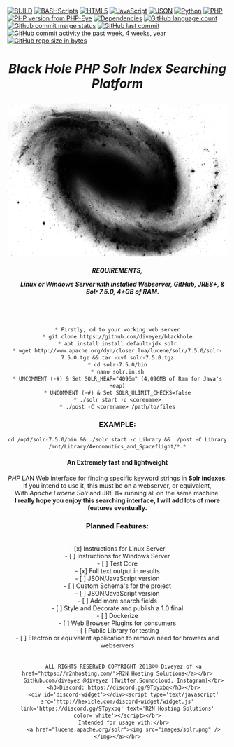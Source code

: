 [![BUILD](https://img.shields.io/badge/BUILD-0.1.5.8--breaker19-green.svg)](https://github.com/diveyez/blackhole)
[![BASHScripts](https://img.shields.io/badge/BASH-Shell%20Scripts-blue.svg)](https:github.com/diveyez)
[![HTML5](https://img.shields.io/badge/HTML-5-green.svg)](https://github.com/diveyez)
[![JavaScript](https://img.shields.io/badge/JavaScript-Coming%20Soon-grey.svg)](https://github.com/diveyez)
[![JSON](https://img.shields.io/badge/JSON-Coming%20Soon-grey.svg?style=flat-rounded)](https://github.com/diveyez)
[![Python](https://img.shields.io/badge/Python-3.5%2B-red.svg)](https://github.com/diveyez)
[![PHP](https://img.shields.io/packagist/php-v/symfony/symfony.svg)](https://github.com/diveyez/blackhole)
[![PHP version from PHP-Eye](https://img.shields.io/php-eye/symfony/symfony.svg?style=popout)](https://github.com/diveyez/blackhole)
[![Dependencies](https://img.shields.io/badge/DEPENDENCIES-See%20List%20Below-orange.svg)](https://github.com/diveyez/blackhole/blob/master/README.md#requirementslinux-or-windows-server-with-installed-webserver-github-jre8--solr-750-4gb-of-ram)
[![GitHub language count](https://img.shields.io/github/languages/count/badges/shields.svg?style=popout)](https://github.com/diveyez/blackhole)
[![Github commit merge status](https://img.shields.io/github/commit-status/badges/shields/master/5d4ab86b1b5ddfb3c4a70a70bd19932c52603b8c.svg?style=popout)](https://github.com/diveyez/blackhole)
[![GitHub last commit](https://img.shields.io/github/last-commit/google/skia.svg?style=popout)](https://github.com/diveyez)
[![GitHub commit activity the past week, 4 weeks, year](https://img.shields.io/github/commit-activity/y/eslint/eslint.svg?style=popout)](https://github.com/diveyez)
[![GitHub repo size in bytes](https://img.shields.io/github/repo-size/badges/shields.svg?style=popout)](https://github.com/diveyez/blackhole)</br>
<html><center>
                               <h1><i>Black Hole PHP Solr Index Searching Platform</i></p></h1>
                        <img src="images/blackhole.png" height="350" width="800"></img></br>

<h5>REQUIREMENTS,
<ul>Linux or Windows Server with installed Webserver, GitHub, JRE8+, & Solr 7.5.0, 4+GB of RAM.</ul></h5></br>

```

* Firstly, cd to your working web server
* git clone https://github.com/diveyez/blackhole
* apt install install default-jdk solr
* wget http://www.apache.org/dyn/closer.lua/lucene/solr/7.5.0/solr-7.5.0.tgz && tar -xvf solr-7.5.0.tgz
* cd solr-7.5.0/bin
* nano solr.in.sh
* UNCOMMENT (-#) & Set SOLR_HEAP="4096m" (4,096MB of Ram for Java's Heap)
* UNCOMMENT (-#) & Set SOLR_ULIMIT_CHECKS=false
* ./solr start -c <corename>
* ./post -C <corename> /path/to/files

```

<h3>EXAMPLE:</h3>

```
cd /opt/solr-7.5.0/bin && ./solr start -c Library && ./post -C Library /mnt/Library/Aeronautics_and_Spaceflight/*.*

```

<h4>An Extremely fast and lightweight</h4> <i>PHP</i> LAN Web interface for finding specific keyword strings in <b>Solr indexes</b>.</br>
If you intend to use it, this must be on a webserver, or equivalent,</br>
With <i>Apache Lucene Solr</i> and JRE 8+ running all on the same machine.</br>
<b>I really hope you enjoy this searching interface, I will add lots of more features eventually.</b></br>
<h3><b>Planned Features:</b></h3></br>
        - [x] Instructions for Linux Server</br>
        - [ ] Instructions for Windows Server</br>
        - [ ] Test Core</br>
        - [x] Full text output in results</br>
        - [ ] JSON/JavaScript version</br>
        - [ ] Custom Schema's for the project</br>
        - [ ] JSON/JavaScript version</br>
        - [ ] Add more search fields</br>
        - [ ] Style and Decorate and publish a 1.0 final</br>
        - [ ] Dockerize</br>
        - [ ] Web Browser Plugins for consumers</br>
        - [ ] Public Library for testing</br>
        - [ ] Electron or equivelent application to remove need for browers and webservers</br>
   </br>

        ALL RIGHTS RESERVED COPYRIGHT 2018©® Diveyez of <a href="https://r2nhosting.com/">R2N Hosting Solutions</a></br>
        GitHub.com/diveyez @diveyez (Twitter,Soundcloud, Instagram)</br>
        <h3>Discord: https://discord.gg/9Tpyxbq</h3></br>
        <div id='discord-widget'></div><script type='text/javascript' src='http://hexicle.com/discord-widget/widget.js' link='https://discord.gg/9Tpyxbq' text='R2N Hosting Solutions' color='white'></script></br>
        Intended for usage with:</br>
        <a href="lucene.apache.org/solr"><img src="images/solr.png" /></img></a></br>
</html>
